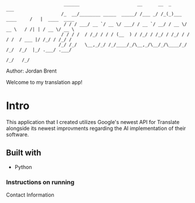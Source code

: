                           ______                      __      __  _                ___              
                         /_  __/________ _____  _____/ /___ _/ /_(_)___  ____     /   |  ____  ____ 
                          / / / ___/ __ `/ __ \/ ___/ / __ `/ __/ / __ \/ __ \   / /| | / __ \/ __ \
                         / / / /  / /_/ / / / (__  ) / /_/ / /_/ / /_/ / / / /  / ___ |/ /_/ / /_/ /
                        /_/ /_/   \__,_/_/ /_/____/_/\__,_/\__/_/\____/_/ /_/  /_/  |_/ .___/ .___/ 
                                                                                     /_/   /_/      
Author: Jordan Brent

Welcome to my translation app!

# Intro

This application that I created utilizes Google's newest API for Translate alongside its newest improvments regarding the AI implementation of their software.

## Built with
- Python


### Instructions on running 



Contact Information

